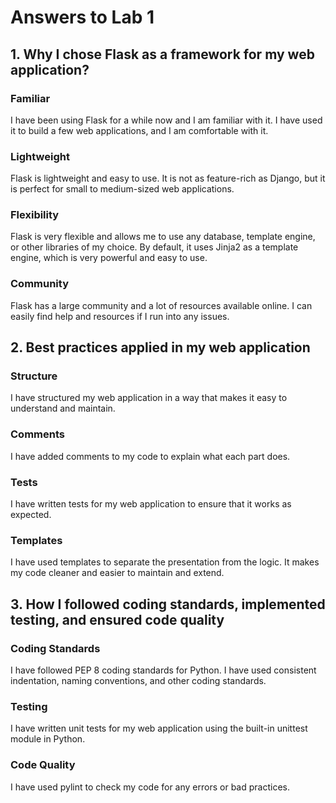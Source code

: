 # Answers to Lab 1

## 1. Why I chose Flask as a framework for my web application?

### Familiar

I have been using Flask for a while now and I am familiar with it.
I have used it to build a few web applications, and I am comfortable with it.

### Lightweight

Flask is lightweight and easy to use.
It is not as feature-rich as Django, but it is perfect for small to medium-sized web applications.

### Flexibility

Flask is very flexible and allows me to use any database, template engine, or other libraries of my choice.
By default, it uses Jinja2 as a template engine, which is very powerful and easy to use.

### Community

Flask has a large community and a lot of resources available online.
I can easily find help and resources if I run into any issues.

## 2. Best practices applied in my web application

### Structure

I have structured my web application in a way that makes it easy to understand and maintain.

### Comments

I have added comments to my code to explain what each part does.

### Tests

I have written tests for my web application to ensure that it works as expected.

### Templates

I have used templates to separate the presentation from the logic.
It makes my code cleaner and easier to maintain and extend.

## 3. How I followed coding standards, implemented testing, and ensured code quality

### Coding Standards

I have followed PEP 8 coding standards for Python. I have used consistent indentation, naming conventions, and other
coding standards.

### Testing

I have written unit tests for my web application using the built-in unittest module in Python.

### Code Quality

I have used pylint to check my code for any errors or bad practices.
